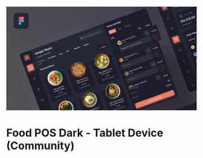[![Fodd POS Dark banner](./.github/banner.png)](https://www.figma.com/design/ECDCf2NBhkZofyHub43O2p/Food-POS-Dark---Tablet-Device-(Community)?m=auto&t=uriyrxE4sp6p1Vzd-6)
# Food POS Dark - Tablet Device (Community)